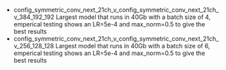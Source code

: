 - config_symmetric_conv_next_21ch_v_config_symmetric_conv_next_21ch_v_384_192_192
    Largest model that runs in 40Gb with a batch size of 4, emperical testing shows
    an LR=5e-4 and max_norm=0.5 to give the best results
- config_symmetric_conv_next_21ch_v_config_symmetric_conv_next_21ch_v_256_128_128
    Largest model that runs in 40Gb with a batch size of 6, emperical testing shows
    an LR=5e-4 and max_norm=0.5 to give the best results

    
